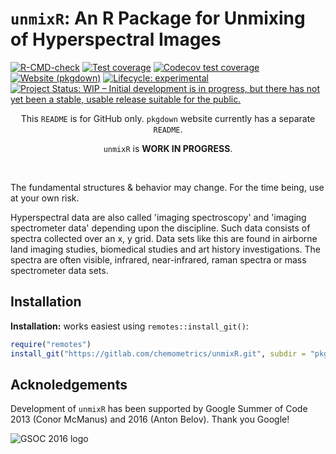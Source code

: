 # `unmixR`: An R Package for Unmixing of Hyperspectral Images

<!-- badges: start -->
[![R-CMD-check](https://github.com/r-hyperspec/unmixR/actions/workflows/R-CMD-check.yaml/badge.svg)](https://github.com/r-hyperspec/unmixR/actions/workflows/R-CMD-check.yaml)
[![Test coverage](https://github.com/r-hyperspec/unmixR/actions/workflows/test-coverage.yaml/badge.svg)](https://github.com/r-hyperspec/unmixR/actions/workflows/test-coverage.yaml)
[![Codecov test coverage](https://codecov.io/gh/r-hyperspec/unmixR/branch/develop/graph/badge.svg)](https://app.codecov.io/gh/r-hyperspec/unmixR?branch=develop)
[![Website (pkgdown)](https://github.com/r-hyperspec/unmixR/actions/workflows/pkgdown.yaml/badge.svg)](https://github.com/r-hyperspec/unmixR/actions/workflows/pkgdown.yaml)
[![Lifecycle: experimental](https://img.shields.io/badge/lifecycle-experimental-orange.svg)](https://lifecycle.r-lib.org/articles/stages.html#experimental)
[![Project Status: WIP – Initial development is in progress, but there has not yet been a stable, usable release suitable for the public.](https://www.repostatus.org/badges/latest/wip.svg)](https://www.repostatus.org/#wip)
<!-- badges: end -->

<center>

This `README` is for GitHub only. `pkgdown` website currently has a separate `README`.
<br>

`unmixR` is **WORK IN PROGRESS**.

</center>
<br>

The fundamental structures & behavior may change.
For the time being, use at your own risk.

Hyperspectral data are also called 'imaging spectroscopy' and 'imaging spectrometer data' depending upon the discipline.
Such data consists of spectra collected over an x, y grid.
Data sets like this are found in airborne land imaging studies, biomedical studies and art history investigations.
The spectra are often visible, infrared, near-infrared, raman spectra or mass spectrometer data sets.


## Installation

**Installation:** works easiest using `remotes::install_git()`:

```r
require("remotes")
install_git("https://gitlab.com/chemometrics/unmixR.git", subdir = "pkg/unmixR")
```

## Acknoledgements

Development of `unmixR` has been supported by Google Summer of Code 2013 (Conor McManus) and 2016 (Anton Belov). 
Thank you Google!

![GSOC 2016 logo](https://gitlab.com/chemometrics/unmixR/raw/master/GSoC2016Logo.png)
